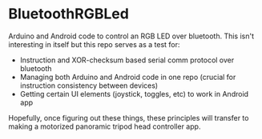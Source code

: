 # BluetoothRGBLed
  Arduino and Android code to control an RGB LED over bluetooth.
  This isn't interesting in itself but this repo serves as a test for:
  - Instruction and XOR-checksum based serial comm protocol over bluetooth
  - Managing both Arduino and Android code in one repo (crucial for instruction consistency between devices)
  - Getting certain UI elements (joystick, toggles, etc) to work in Android app
  
  Hopefully, once figuring out these things, these principles will transfer to making a motorized panoramic tripod head controller app.
